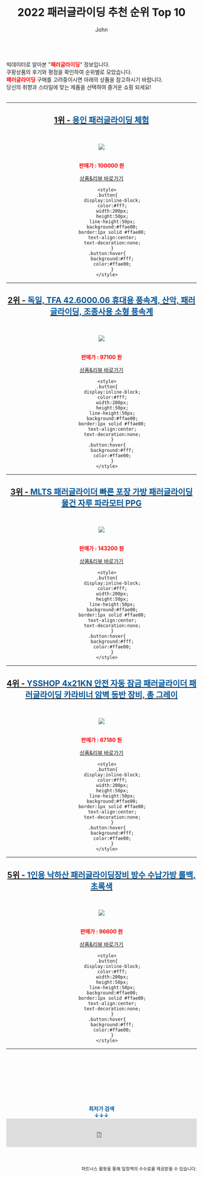 ﻿---
layout: post
title:  "2022 패러글라이딩 추천 순위 Top 10"
author: John
categories: [ 여가/생활편의 ]
tags: [ 패러글라이딩, 패러글라이딩 가격, 패러글라이딩 사고율, 패러글라이딩 체험 가격, 패러글라이딩 사고, 패러글라이딩 무게제한, 패러글라이딩 체험, 패러글라이딩 단양, 패러글라이딩 장비 가격, 패러글라이딩 위험성 ]
image: https://static.coupangcdn.com/image/vendor_inventory/b3b6/d38eab7229d8ec1415868491425c64f20baf5b1c222d43bf182f94f74a81.png 
description: "2022 패러글라이딩 추천 순위 Top 10 관련 상품으로 가장 고객 선호도가 높은 제품입니다."
toc: true
toc_sticky: true
---

<br>
빅데이터로 알아본 "<b><font color='#ff0000'>패러글라이딩</font></b>" 정보입니다.
<br>
쿠팡상품의 후기와 평점을 확인하여 순위별로 모았습니다.
<br>
<b><font color='#ff0000'>패러글라이딩</font></b>  구매를 고려중이시면 아래의 상품을 참고하시기 바랍니다.
<br>
당신의 취향과 스타일에 맞는 제품을 선택하여 즐거운 쇼핑 되세요!
<br><br>
<hr>
<p>
    
<center><h2><a href="https://link.coupang.com/re/AFFSDP?lptag=AF7307611&pageKey=6610718507&itemId=14988894361&vendorItemId=82211874814&traceid=V0-153-660822f983b29132&requestid=20221025101020611335435" target="_blank"><b>1위 - <font color='#01579B'>용인 패러글라이딩 체험</font></b></a></h2><br>

<a href="https://link.coupang.com/re/AFFSDP?lptag=AF7307611&pageKey=6610718507&itemId=14988894361&vendorItemId=82211874814&traceid=V0-153-660822f983b29132&requestid=20221025101020611335435" target="_blank"><img src="https://static.coupangcdn.com/image/vendor_inventory/b3b6/d38eab7229d8ec1415868491425c64f20baf5b1c222d43bf182f94f74a81.png"></a><br><br>

<b><font color='#ff0000'>판매가 : 100000 원</font></b><br>

<a href="https://link.coupang.com/re/AFFSDP?lptag=AF7307611&pageKey=6610718507&itemId=14988894361&vendorItemId=82211874814&traceid=V0-153-660822f983b29132&requestid=20221025101020611335435" target="_blank" class="button">상품&리뷰 바로가기</a><p>

        <style>
        .button{
            display:inline-block;
            color:#fff;
            width:200px;
            height:50px;
            line-height:50px;
            background:#ffae00;
            border:1px solid #ffae00;
            text-align:center;
            text-decoration:none;
            }
        .button:hover{
            background:#fff;
            color:#ffae00;
            }
        </style>

<hr>

<center><h2><a href="https://link.coupang.com/re/AFFSDP?lptag=AF7307611&pageKey=1689257800&itemId=2876838698&vendorItemId=70865984584&traceid=V0-153-fd86feb76059a179&requestid=20221025101020611335435" target="_blank"><b>2위 - <font color='#01579B'>독일, TFA 42.6000.06 휴대용 풍속계, 산악, 패러글라이딩, 조종사용 소형 풍속계</font></b></a></h2><br>

<a href="https://link.coupang.com/re/AFFSDP?lptag=AF7307611&pageKey=1689257800&itemId=2876838698&vendorItemId=70865984584&traceid=V0-153-fd86feb76059a179&requestid=20221025101020611335435" target="_blank"><img src="https://static.coupangcdn.com/image/vendor_inventory/aa69/c8f066ae3076552534b631c3f6db1262b7679daad00a68a9503c24a854bc.PNG"></a><br><br>

<b><font color='#ff0000'>판매가 : 97100 원</font></b><br>

<a href="https://link.coupang.com/re/AFFSDP?lptag=AF7307611&pageKey=1689257800&itemId=2876838698&vendorItemId=70865984584&traceid=V0-153-fd86feb76059a179&requestid=20221025101020611335435" target="_blank" class="button">상품&리뷰 바로가기</a><p>

        <style>
        .button{
            display:inline-block;
            color:#fff;
            width:200px;
            height:50px;
            line-height:50px;
            background:#ffae00;
            border:1px solid #ffae00;
            text-align:center;
            text-decoration:none;
            }
        .button:hover{
            background:#fff;
            color:#ffae00;
            }
        </style>

<hr>

<center><h2><a href="https://link.coupang.com/re/AFFSDP?lptag=AF7307611&pageKey=6440247792&itemId=13936918505&vendorItemId=81186229601&traceid=V0-153-0c1761538de2e3ae&requestid=20221025101020611335435" target="_blank"><b>3위 - <font color='#01579B'>MLTS 패러글라이더 빠른 포장 가방 패러글라이딩 물건 자루 파라모터 PPG</font></b></a></h2><br>

<a href="https://link.coupang.com/re/AFFSDP?lptag=AF7307611&pageKey=6440247792&itemId=13936918505&vendorItemId=81186229601&traceid=V0-153-0c1761538de2e3ae&requestid=20221025101020611335435" target="_blank"><img src="https://static.coupangcdn.com/image/vendor_inventory/69f6/1a8a70f63d1c52f75bb22380d88011f0b8374b3fd6d124c710ddedd07647.jpg"></a><br><br>

<b><font color='#ff0000'>판매가 : 143200 원</font></b><br>

<a href="https://link.coupang.com/re/AFFSDP?lptag=AF7307611&pageKey=6440247792&itemId=13936918505&vendorItemId=81186229601&traceid=V0-153-0c1761538de2e3ae&requestid=20221025101020611335435" target="_blank" class="button">상품&리뷰 바로가기</a><p>

        <style>
        .button{
            display:inline-block;
            color:#fff;
            width:200px;
            height:50px;
            line-height:50px;
            background:#ffae00;
            border:1px solid #ffae00;
            text-align:center;
            text-decoration:none;
            }
        .button:hover{
            background:#fff;
            color:#ffae00;
            }
        </style>

<hr>

<center><h2><a href="https://link.coupang.com/re/AFFSDP?lptag=AF7307611&pageKey=6406179329&itemId=13718400579&vendorItemId=80969730608&traceid=V0-153-b69f9f25407fbe46&requestid=20221025101020611335435" target="_blank"><b>4위 - <font color='#01579B'>YSSHOP 4x21KN 안전 자동 잠금 패러글라이더 패러글라이딩 카라비너 암벽 등반 장비, 총 그레이</font></b></a></h2><br>

<a href="https://link.coupang.com/re/AFFSDP?lptag=AF7307611&pageKey=6406179329&itemId=13718400579&vendorItemId=80969730608&traceid=V0-153-b69f9f25407fbe46&requestid=20221025101020611335435" target="_blank"><img src="https://static.coupangcdn.com/image/vendor_inventory/b311/6e1d4e334519cf7a95caabcd9f12fc9c36d20ada11476da351652a1c73b5.jpg"></a><br><br>

<b><font color='#ff0000'>판매가 : 67180 원</font></b><br>

<a href="https://link.coupang.com/re/AFFSDP?lptag=AF7307611&pageKey=6406179329&itemId=13718400579&vendorItemId=80969730608&traceid=V0-153-b69f9f25407fbe46&requestid=20221025101020611335435" target="_blank" class="button">상품&리뷰 바로가기</a><p>

        <style>
        .button{
            display:inline-block;
            color:#fff;
            width:200px;
            height:50px;
            line-height:50px;
            background:#ffae00;
            border:1px solid #ffae00;
            text-align:center;
            text-decoration:none;
            }
        .button:hover{
            background:#fff;
            color:#ffae00;
            }
        </style>

<hr>

<center><h2><a href="https://link.coupang.com/re/AFFSDP?lptag=AF7307611&pageKey=6432425912&itemId=13886917181&vendorItemId=81136641319&traceid=V0-153-c364a46b896acf9e&requestid=20221025101020611335435" target="_blank"><b>5위 - <font color='#01579B'>1인용 낙하산 패러글라이딩장비 방수 수납가방 롤백, 초록색</font></b></a></h2><br>

<a href="https://link.coupang.com/re/AFFSDP?lptag=AF7307611&pageKey=6432425912&itemId=13886917181&vendorItemId=81136641319&traceid=V0-153-c364a46b896acf9e&requestid=20221025101020611335435" target="_blank"><img src="https://static.coupangcdn.com/image/vendor_inventory/cd0f/178e8eb939b6d91c4426896f6c86c50eb6b4d33b6bb6b4522ed25a64d4fd.jpg"></a><br><br>

<b><font color='#ff0000'>판매가 : 96600 원</font></b><br>

<a href="https://link.coupang.com/re/AFFSDP?lptag=AF7307611&pageKey=6432425912&itemId=13886917181&vendorItemId=81136641319&traceid=V0-153-c364a46b896acf9e&requestid=20221025101020611335435" target="_blank" class="button">상품&리뷰 바로가기</a><p>

        <style>
        .button{
            display:inline-block;
            color:#fff;
            width:200px;
            height:50px;
            line-height:50px;
            background:#ffae00;
            border:1px solid #ffae00;
            text-align:center;
            text-decoration:none;
            }
        .button:hover{
            background:#fff;
            color:#ffae00;
            }
        </style>

<hr>

<br><br><br><br><br><br><br>
<center><b><font color='#01579B' size='medium'>최저가 검색<br>
↓↓↓</font></b></center>
<center><iframe src="https://coupa.ng/b1Tbjx" width="100%" height="75" frameborder="0" scrolling="no" referrerpolicy="unsafe-url"></iframe></center>
<br><br>
<p>
<small>
    <div align="right">파트너스 활동을 통해 일정액의 수수료를 제공받을 수 있습니다.</div>
</small>
</p>
